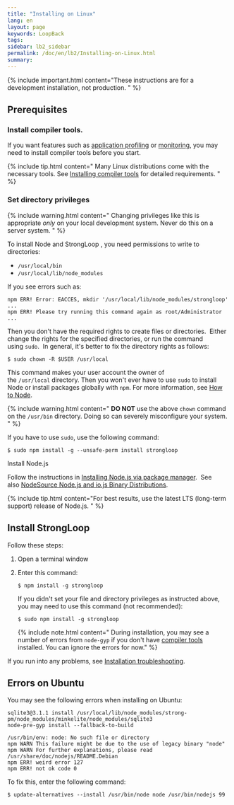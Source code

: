 ```yaml
---
title: "Installing on Linux"
lang: en
layout: page
keywords: LoopBack
tags:
sidebar: lb2_sidebar
permalink: /doc/en/lb2/Installing-on-Linux.html
summary:
---
```


{% include important.html content="These instructions are for a development installation, not production.
" %}

## Prerequisites

### Install compiler tools.

If you want features such as [application profiling](https://docs.strongloop.com/display/SLC/Profiling) or [monitoring](https://docs.strongloop.com/display/SLC/Monitoring-app-metrics), you may need to install compiler tools before you start.  

{% include tip.html content="
Many Linux distributions come with the necessary tools. See [Installing compiler tools](Installing-compiler-tools.html#linux) for detailed requirements.
" %}

### Set directory privileges

{% include warning.html content="
Changing privileges like this is appropriate _only_ on your local development system. Never do this on a server system.
" %}

To install Node and StrongLoop , you need permissions to write to directories:

*   `/usr/local/bin` 
*   `/usr/local/lib/node_modules` 

If you see errors such as:

```
npm ERR! Error: EACCES, mkdir '/usr/local/lib/node_modules/strongloop'
...
npm ERR! Please try running this command again as root/Administrator
...
```

Then you don't have the required rights to create files or directories.  Either change the rights for the specified directories, or run the command using `sudo`.  In general, it's better to fix the directory rights as follows:

`$ sudo chown -R $USER /usr/local`

This command makes your user account the owner of the `/usr/local` directory. Then you won't ever have to use `sudo` to install Node or install packages globally with `npm`. For more information, see [How to Node](http://howtonode.org/introduction-to-npm).

{% include warning.html content="
**DO NOT** use the above `chown` command on the `/usr/bin` directory. Doing so can severely misconfigure your system.
" %}

If you have to use `sudo`, use the following command:

`$ sudo npm install -g --unsafe-perm install strongloop`

Install Node.js

Follow the instructions in [Installing Node.js via package manager](https://github.com/joyent/node/wiki/Installing-Node.js-via-package-manager).  See also [NodeSource Node.js and io.js Binary Distributions](https://github.com/nodesource/distributions/blob/master/README.md).

{% include tip.html content="For best results, use the latest LTS (long-term support) release of Node.js.
" %}

## Install StrongLoop  

Follow these steps:

1.  Open a terminal window

2.  Enter this command:

    `$ npm install -g strongloop`

    If you didn't set your file and directory privileges as instructed above, you may need to use this command (not recommended):

    `$ sudo npm install -g strongloop`

    {% include note.html content="
    During installation, you may see a number of errors from `node-gyp` if you don't have [compiler tools](Installing-compiler-tools.html) installed. You can ignore the errors for now."
    %}

If you run into any problems, see [Installation troubleshooting](/doc/{{page.lang}}/lb2/Installation-troubleshooting.html).

## Errors on Ubuntu

You may see the following errors when installing on Ubuntu:

```
sqlite3@3.1.1 install /usr/local/lib/node_modules/strong-pm/node_modules/minkelite/node_modules/sqlite3
node-pre-gyp install --fallback-to-build

/usr/bin/env: node: No such file or directory
npm WARN This failure might be due to the use of legacy binary "node"
npm WARN For further explanations, please read
/usr/share/doc/nodejs/README.Debian
npm ERR! weird error 127
npm ERR! not ok code 0
```

To fix this, enter the following command:

`$ update-alternatives --install /usr/bin/node node /usr/bin/nodejs 99`
